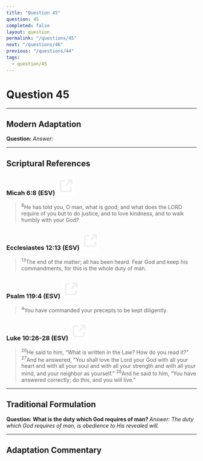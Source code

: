 ```yaml
---
title: "Question 45"
question: 45
completed: false
layout: question
permalink: "/questions/45"
next: "/questions/46"
previous: "/questions/44"
tags:
  - question/45
---
```

# Question 45
---
## Modern Adaptation
<strong>
    Question:
</strong>

<em>
    Answer:
</em>

---
## Scriptural References
### Micah 6:8 (ESV) <a href="https://biblegateway.com/passage/?search=Micah+6%3A8&version=ESV"><img src="/assets/svg/link.svg"/></a>
> <sup>8</sup>He has told you, O man, what is good; and what does the LORD require of you but to do justice, and to love kindness, and to walk humbly with your God?

### Ecclesiastes 12:13 (ESV) <a href="https://biblegateway.com/passage/?search=Ecclesiastes+12%3A13&version=ESV"><img src="/assets/svg/link.svg"/></a>
> <sup>13</sup>The end of the matter; all has been heard. Fear God and keep his commandments, for this is the whole duty of man.

### Psalm 119:4 (ESV) <a href="https://biblegateway.com/passage/?search=Psalm+119%3A4&version=ESV"><img src="/assets/svg/link.svg"/></a>
> <sup>4</sup>You have commanded your precepts to be kept diligently.

### Luke 10:26-28 (ESV) <a href="https://biblegateway.com/passage/?search=Luke+10%3A26-28&version=ESV"><img src="/assets/svg/link.svg"/></a>
> <sup>26</sup>He said to him, “What is written in the Law? How do you read it?”
> <sup>27</sup>And he answered, “You shall love the Lord your God with all your heart and with all your soul and with all your strength and with all your mind, and your neighbor as yourself.”
> <sup>28</sup>And he said to him, “You have answered correctly; do this, and you will live.”

---
## Traditional Formulation
<strong>
    Question: What is the duty which God requires of man?
</strong>

<em>
    Answer: The duty which God requires of man, is obedience to His revealed will.
</em>

---
## Adaptation Commentary
